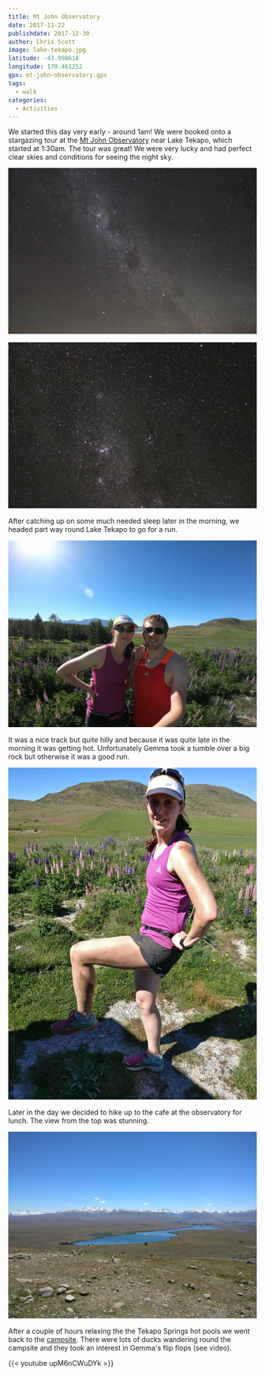 ```yaml
---
title: Mt John Observatory
date: 2017-11-22
publishdate: 2017-12-30
author: Chris Scott
image: lake-tekapo.jpg
latitude: -43.998618
longitude: 170.461252
gpx: mt-john-observatory.gpx
tags:
  - walk
categories:
  - Activities
---
```


We started this day very early - around 1am!
We were booked onto a stargazing tour at the [Mt John Observatory](https://en.wikipedia.org/wiki/Mount_John_University_Observatory) near Lake Tekapo, which started at 1:30am.
The tour was great!
We were very lucky and had perfect clear skies and conditions for seeing the night sky.

![Star gazing](night-sky-1.jpg)

![Star gazing 2](night-sky-2.jpg)

After catching up on some much needed sleep later in the morning, we headed part way round Lake Tekapo to go for a run.

![Going for a run](before-run.jpg)

It was a nice track but quite hilly and because it was quite late in the morning it was getting hot.
Unfortunately Gemma took a tumble over a big rock but otherwise it was a good run.

![Result of tumble](after-run.jpg)

Later in the day we decided to hike up to the cafe at the observatory for lunch.
The view from the top was stunning.

![View for Mt John Observatory](view-from-observatory.jpg)

After a couple of hours relaxing the the Tekapo Springs hot pools we went back to the [campsite](http://laketekapo-accommodation.co.nz/).
There were lots of ducks wandering round the campsite and they took an interest in Gemma's flip flops (see video).

{{< youtube upM6nCWuDYk >}}
